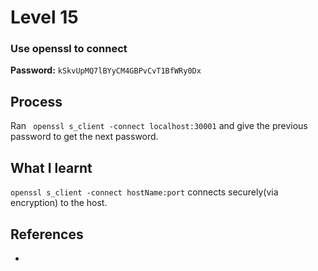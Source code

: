 # Level 15

### Use openssl to connect

**Password:** `kSkvUpMQ7lBYyCM4GBPvCvT1BfWRy0Dx`

## Process
Ran ` openssl s_client -connect localhost:30001` and give the previous password to get the next password.

## What I learnt
`openssl s_client -connect hostName:port` connects securely(via encryption) to the host.

## References
-